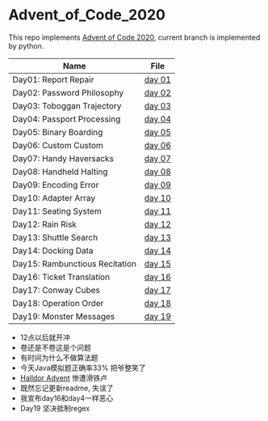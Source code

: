 # Advent_of_Code_2020
This repo implements [Advent of Code 2020](https://adventofcode.com/), current branch is implemented by python.

| Name                           | File                     |
| ------------------------------ | ------------------------ |
| Day01: Report Repair           | [day 01](day01/day01.py) |
| Day02: Password Philosophy     | [day 02](day02/day02.py) |
| Day03: Toboggan Trajectory     | [day 03](day03/day03.py) |
| Day04: Passport Processing     | [day 04](day04/day04.py) |
| Day05: Binary Boarding         | [day 05](day05/day05.py) |
| Day06: Custom Custom           | [day 06](day06/day06.py) |
| Day07: Handy Haversacks        | [day 07](day07/day07.py) |
| Day08: Handheld Halting        | [day 08](day08/day08.py) |
| Day09: Encoding Error          | [day 09](day09/day09.py) |
| Day10: Adapter Array           | [day 10](day10/day10.py) |
| Day11: Seating System          | [day 11](day11/day11.py) |
| Day12: Rain Risk               | [day 12](day12/day12.py) |
| Day13: Shuttle Search          | [day 13](day13/day13.py) |
| Day14: Docking Data            | [day 14](day14/day14.py) |
| Day15: Rambunctious Recitation | [day 15](day15/day15.py) |
| Day16: Ticket Translation      | [day 16](day16/day16.py) |
| Day17: Conway Cubes            | [day 17](day17/day17.py) |
| Day18: Operation Order         | [day 18](day18/day18.py) |
| Day19: Monster Messages        | [day 19](day19/day19.py) |

- 12点以后就开冲
- 卷还是不卷这是个问题
- 有时间为什么不做算法题
- 今天Java模拟题正确率33% 把爷整笑了
- [Halldor Advent](https://github.com/Halldor-Laxness/Advent_of_Code_2020) 惨遭滑铁卢
- 既然忘记更新readme, 失误了
- 我宣布day16和day4一样恶心
- Day19 坚决抵制regex

